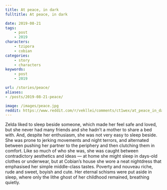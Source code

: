 ```yaml
---
title: At peace, in dark
fulltitle: At peace, in dark

date: 2019-08-21
tags:
    - post
    - 2019
characters:
    - tzipora
    - cobian
categories:
    - story
    - characters
keywords:
    - post
    - 2019

url: /stories/peace/
aliases:
- /posts/2019-08-21-peace/

image: /images/peace.jpg
reddit: https://www.reddit.com/r/vekllei/comments/ct1wex/at_peace_in_dark/
---
```

Zelda liked to sleep beside someone, which made her feel safe and loved, but she never had many friends and she hadn’t a mother to share a bed with. And, despite her enthusiasm, she was not very easy to sleep beside. She was prone to jerking movements and night terrors, and alternated between pushing her partner to the periphery and then clutching them in comfort. Like so much of who she was, she was caught between contradictory aesthetics and ideas — at home she might sleep in days-old clothes or underwear, but at Cobian’s house she wore a neat nightdress that emphasised her simple middle-class tastes. Poverty and nouveau riche, rude and sweet, boyish and cute. Her eternal schisms were put aside in sleep, where only the lithe ghost of her childhood remained, breathing quietly.

